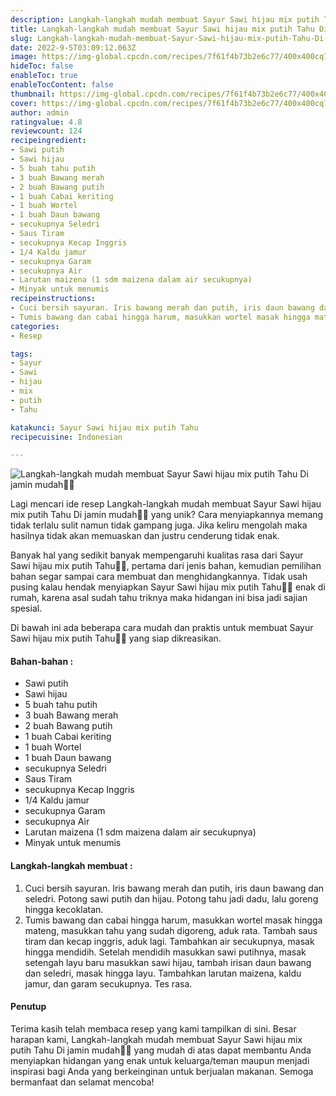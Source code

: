 ```yaml
---
description: Langkah-langkah mudah membuat Sayur Sawi hijau mix putih Tahu Di jamin mudah"
title: Langkah-langkah mudah membuat Sayur Sawi hijau mix putih Tahu Di jamin mudah
slug: Langkah-langkah-mudah-membuat-Sayur-Sawi-hijau-mix-putih-Tahu-Di-jamin-mudah
date: 2022-9-5T03:09:12.063Z
image: https://img-global.cpcdn.com/recipes/7f61f4b73b2e6c77/400x400cq70/photo.jpg
hideToc: false
enableToc: true
enableTocContent: false
thumbnail: https://img-global.cpcdn.com/recipes/7f61f4b73b2e6c77/400x400cq70/photo.jpg
cover: https://img-global.cpcdn.com/recipes/7f61f4b73b2e6c77/400x400cq70/photo.jpg
author: admin
ratingvalue: 4.8
reviewcount: 124
recipeingredient:
- Sawi putih
- Sawi hijau
- 5 buah tahu putih
- 3 buah Bawang merah
- 2 buah Bawang putih
- 1 buah Cabai keriting
- 1 buah Wortel
- 1 buah Daun bawang
- secukupnya Seledri
- Saus Tiram
- secukupnya Kecap Inggris
- 1/4 Kaldu jamur
- secukupnya Garam
- secukupnya Air
- Larutan maizena (1 sdm maizena dalam air secukupnya)
- Minyak untuk menumis
recipeinstructions:
- Cuci bersih sayuran. Iris bawang merah dan putih, iris daun bawang dan seledri. Potong sawi putih dan hijau. Potong tahu jadi dadu, lalu goreng hingga kecoklatan.
- Tumis bawang dan cabai hingga harum, masukkan wortel masak hingga mateng, masukkan tahu yang sudah digoreng, aduk rata. Tambah saus tiram dan kecap inggris, aduk lagi. Tambahkan air secukupnya, masak hingga mendidih. Setelah mendidih masukkan sawi putihnya, masak setengah layu baru masukkan sawi hijau, tambah irisan daun bawang dan seledri, masak hingga layu. Tambahkan larutan maizena, kaldu jamur, dan garam secukupnya. Tes rasa.
categories:
- Resep

tags:
- Sayur
- Sawi
- hijau
- mix
- putih
- Tahu

katakunci: Sayur Sawi hijau mix putih Tahu
recipecuisine: Indonesian

---
```


![Langkah-langkah mudah membuat Sayur Sawi hijau mix putih Tahu Di jamin mudah👩‍🍳](https://img-global.cpcdn.com/recipes/7f61f4b73b2e6c77/400x400cq70/photo.jpg)

Lagi mencari ide resep Langkah-langkah mudah membuat Sayur Sawi hijau mix putih Tahu Di jamin mudah👩‍🍳 yang unik? Cara menyiapkannya memang tidak terlalu sulit namun tidak gampang juga. Jika keliru mengolah maka hasilnya tidak akan memuaskan dan justru cenderung tidak enak.

Banyak hal yang sedikit banyak mempengaruhi kualitas rasa dari Sayur Sawi hijau mix putih Tahu👩‍🍳, pertama dari jenis bahan, kemudian pemilihan bahan segar sampai cara membuat dan menghidangkannya. Tidak usah pusing kalau hendak menyiapkan Sayur Sawi hijau mix putih Tahu👩‍🍳 enak di rumah, karena asal sudah tahu triknya maka hidangan ini bisa jadi sajian spesial.

Di bawah ini ada beberapa cara mudah dan praktis untuk membuat Sayur Sawi hijau mix putih Tahu👩‍🍳 yang siap dikreasikan.

<!--inarticleads1-->

#### Bahan-bahan :

- Sawi putih
- Sawi hijau
- 5 buah tahu putih
- 3 buah Bawang merah
- 2 buah Bawang putih
- 1 buah Cabai keriting
- 1 buah Wortel
- 1 buah Daun bawang
- secukupnya Seledri
- Saus Tiram
- secukupnya Kecap Inggris
- 1/4 Kaldu jamur
- secukupnya Garam
- secukupnya Air
- Larutan maizena (1 sdm maizena dalam air secukupnya)
- Minyak untuk menumis

<!--inarticleads2-->

#### Langkah-langkah membuat :

1. Cuci bersih sayuran. Iris bawang merah dan putih, iris daun bawang dan seledri. Potong sawi putih dan hijau. Potong tahu jadi dadu, lalu goreng hingga kecoklatan.
1. Tumis bawang dan cabai hingga harum, masukkan wortel masak hingga mateng, masukkan tahu yang sudah digoreng, aduk rata. Tambah saus tiram dan kecap inggris, aduk lagi. Tambahkan air secukupnya, masak hingga mendidih. Setelah mendidih masukkan sawi putihnya, masak setengah layu baru masukkan sawi hijau, tambah irisan daun bawang dan seledri, masak hingga layu. Tambahkan larutan maizena, kaldu jamur, dan garam secukupnya. Tes rasa.

#### Penutup

Terima kasih telah membaca resep yang kami tampilkan di sini. Besar harapan kami, Langkah-langkah mudah membuat Sayur Sawi hijau mix putih Tahu Di jamin mudah👩‍🍳 yang mudah di atas dapat membantu Anda menyiapkan hidangan yang enak untuk keluarga/teman maupun menjadi inspirasi bagi Anda yang berkeinginan untuk berjualan makanan. Semoga bermanfaat dan selamat mencoba!